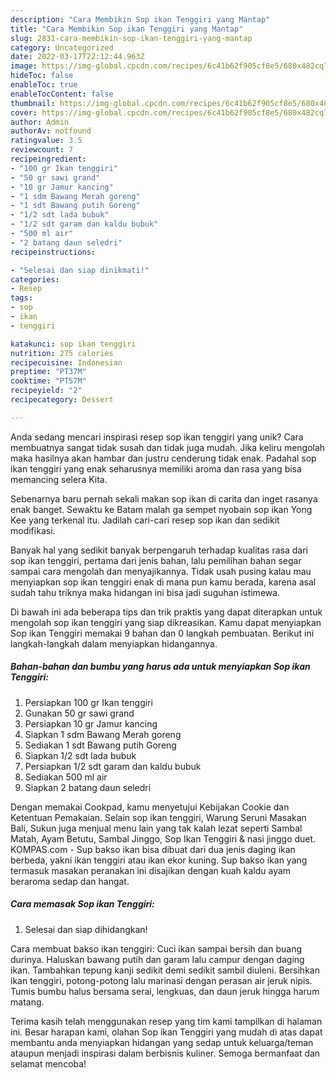 ```yaml
---
description: "Cara Membikin Sop ikan Tenggiri yang Mantap"
title: "Cara Membikin Sop ikan Tenggiri yang Mantap"
slug: 2831-cara-membikin-sop-ikan-tenggiri-yang-mantap
category: Uncategorized
date: 2022-03-17T22:12:44.963Z
image: https://img-global.cpcdn.com/recipes/6c41b62f905cf8e5/680x482cq70/sop-ikan-tenggiri-foto-resep-utama.jpg
hideToc: false
enableToc: true
enableTocContent: false
thumbnail: https://img-global.cpcdn.com/recipes/6c41b62f905cf8e5/680x482cq70/sop-ikan-tenggiri-foto-resep-utama.jpg
cover: https://img-global.cpcdn.com/recipes/6c41b62f905cf8e5/680x482cq70/sop-ikan-tenggiri-foto-resep-utama.jpg
author: Admin
authorAv: notfound
ratingvalue: 3.5
reviewcount: 7
recipeingredient:
- "100 gr Ikan tenggiri"
- "50 gr sawi grand"
- "10 gr Jamur kancing"
- "1 sdm Bawang Merah goreng"
- "1 sdt Bawang putih Goreng"
- "1/2 sdt lada bubuk"
- "1/2 sdt garam dan kaldu bubuk"
- "500 ml air"
- "2 batang daun seledri"
recipeinstructions:

- "Selesai dan siap dinikmati!"
categories:
- Resep
tags:
- sop
- ikan
- tenggiri

katakunci: sop ikan tenggiri 
nutrition: 275 calories
recipecuisine: Indonesian
preptime: "PT37M"
cooktime: "PT57M"
recipeyield: "2"
recipecategory: Dessert

---
```





Anda sedang mencari inspirasi resep sop ikan tenggiri yang unik? Cara membuatnya sangat tidak susah dan tidak juga mudah. Jika keliru mengolah maka hasilnya akan hambar dan justru cenderung tidak enak. Padahal sop ikan tenggiri yang enak seharusnya memiliki aroma dan rasa yang bisa memancing selera Kita.





Sebenarnya baru pernah sekali makan sop ikan di carita dan inget rasanya enak banget. Sewaktu ke Batam malah ga sempet nyobain sop ikan Yong Kee yang terkenal itu. Jadilah cari-cari resep sop ikan dan sedikit modifikasi.

Banyak hal yang sedikit banyak berpengaruh terhadap kualitas rasa dari sop ikan tenggiri, pertama dari jenis bahan, lalu pemilihan bahan segar sampai cara mengolah dan menyajikannya. Tidak usah pusing kalau mau menyiapkan sop ikan tenggiri enak di mana pun kamu berada, karena asal sudah tahu triknya maka hidangan ini bisa jadi suguhan istimewa.






Di bawah ini ada beberapa tips dan trik praktis yang dapat diterapkan untuk mengolah sop ikan tenggiri yang siap dikreasikan. Kamu dapat menyiapkan Sop ikan Tenggiri memakai 9 bahan dan 0 langkah pembuatan. Berikut ini langkah-langkah dalam menyiapkan hidangannya.

<!--inarticleads1-->

##### Bahan-bahan dan bumbu yang harus ada untuk menyiapkan Sop ikan Tenggiri:

1. Persiapkan 100 gr Ikan tenggiri
1. Gunakan 50 gr sawi grand
1. Persiapkan 10 gr Jamur kancing
1. Siapkan 1 sdm Bawang Merah goreng
1. Sediakan 1 sdt Bawang putih Goreng
1. Siapkan 1/2 sdt lada bubuk
1. Persiapkan 1/2 sdt garam dan kaldu bubuk
1. Sediakan 500 ml air
1. Siapkan 2 batang daun seledri


Dengan memakai Cookpad, kamu menyetujui Kebijakan Cookie dan Ketentuan Pemakaian. Selain sop ikan tenggiri, Warung Seruni Masakan Bali, Sukun juga menjual menu lain yang tak kalah lezat seperti Sambal Matah, Ayam Betutu, Sambal Jinggo, Sop Ikan Tenggiri &amp; nasi jinggo duet. KOMPAS.com - Sup bakso ikan bisa dibuat dari dua jenis daging ikan berbeda, yakni ikan tenggiri atau ikan ekor kuning. Sup bakso ikan yang termasuk masakan peranakan ini disajikan dengan kuah kaldu ayam beraroma sedap dan hangat. 

<!--inarticleads2-->

##### Cara memasak Sop ikan Tenggiri:


1. Selesai dan siap dihidangkan!

Cara membuat bakso ikan tenggiri: Cuci ikan sampai bersih dan buang durinya. Haluskan bawang putih dan garam lalu campur dengan daging ikan. Tambahkan tepung kanji sedikit demi sedikit sambil diuleni. Bersihkan ikan tenggiri, potong-potong lalu marinasi dengan perasan air jeruk nipis. Tumis bumbu halus bersama serai, lengkuas, dan daun jeruk hingga harum matang. 

Terima kasih telah menggunakan resep yang tim kami tampilkan di halaman ini. Besar harapan kami, olahan Sop ikan Tenggiri yang mudah di atas dapat membantu anda menyiapkan hidangan yang sedap untuk keluarga/teman ataupun menjadi inspirasi dalam berbisnis kuliner. Semoga bermanfaat dan selamat mencoba!
